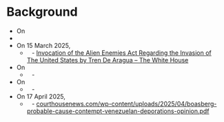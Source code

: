 # Background
- On
- 
- On 15 March 2025, 
	- ` ` - [Invocation of the Alien Enemies Act Regarding the Invasion of The United States by Tren De Aragua – The White House](https://www.whitehouse.gov/presidential-actions/2025/03/invocation-of-the-alien-enemies-act-regarding-the-invasion-of-the-united-states-by-tren-de-aragua/)
- On
	- ` ` - 
- On
	- ` ` - 
- On 17 April 2025, 
	- ` ` - [courthousenews.com/wp-content/uploads/2025/04/boasberg-probable-cause-contempt-venezuelan-deporations-opinion.pdf](https://www.courthousenews.com/wp-content/uploads/2025/04/boasberg-probable-cause-contempt-venezuelan-deporations-opinion.pdf)